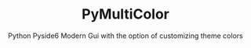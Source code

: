 <h1 align="center">PyMultiColor</h1>
<p align="center">
  Python Pyside6 Modern Gui with the option of customizing theme colors
</p>

